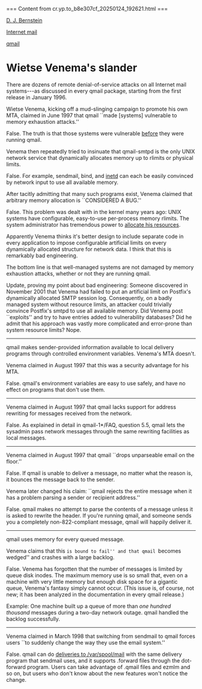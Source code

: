 === Content from cr.yp.to_b8e307cf_20250124_192621.html ===

[D. J. Bernstein](../djb.html)

[Internet mail](../mail.html)

[qmail](../qmail.html)
# Wietse Venema's slander

There are dozens of remote denial-of-service attacks on all
Internet mail systems---as
discussed in every qmail package,
starting from the first release in January 1996.

Wietse Venema,
kicking off a mud-slinging campaign to promote his own MTA,
claimed in June 1997 that qmail
``made [systems] vulnerable to memory exhaustion attacks.''

False.
The truth is that
those systems were vulnerable
[before](../docs/inetd.html)
they were running qmail.

Venema then repeatedly tried to insinuate
that qmail-smtpd is the only UNIX network service
that dynamically allocates memory up to rlimits or physical limits.

False.
For example,
sendmail, bind, and
[inetd](../docs/inetd.html)
can each be easily convinced by network input to use all available memory.

After tacitly admitting that many such programs exist,
Venema claimed that arbitrary memory allocation is
``CONSIDERED A BUG.''

False.
This problem was dealt with in the kernel many years ago:
UNIX systems have configurable, easy-to-use per-process memory rlimits.
The system administrator has tremendous power to
[allocate his resources](../docs/resources.html).

Apparently Venema thinks it's better design
to include separate code in every application
to impose configurable artificial limits on
every dynamically allocated structure for network data.
I think that this is remarkably bad engineering.

The bottom line is that
well-managed systems
are not damaged by memory exhaustion attacks,
whether or not they are running qmail.

Update, proving my point about bad engineering:
Someone discovered in November 2001
that Venema had failed to put an artificial limit on Postfix's
dynamically allocated SMTP session log.
Consequently,
on a badly managed system without resource limits,
an attacker could trivially convince Postfix's smtpd
to use all available memory.
Did Venema post ``exploits''
and try to have entries added to vulnerability databases?
Did he admit that his approach was vastly more complicated and
error-prone than system resource limits?
Nope.

---

qmail makes sender-provided information available
to local delivery programs
through controlled environment variables.
Venema's MTA doesn't.

Venema claimed in August 1997 that this was a security advantage
for his MTA.

False.
qmail's environment variables are easy to use safely,
and have no effect on programs that don't use them.

---

Venema claimed in August 1997
that qmail lacks support for address rewriting
for messages received from the network.

False.
As explained in detail in qmail-1\*/FAQ, question 5.5,
qmail lets the sysadmin pass network messages
through the same rewriting facilities as local messages.

---

Venema claimed in August 1997
that qmail
``drops unparseable email on the floor.''

False.
If qmail is unable to deliver a message, no matter what the reason is,
it bounces the message back to the sender.

Venema later changed his claim:
``qmail rejects the entire message when it has a problem
parsing a sender or recipient address.''

False.
qmail makes no attempt to parse the contents of a message
unless it is asked to rewrite the header.
If you're running qmail,
and someone sends you a completely non-822-compliant message,
qmail will happily deliver it.

---

qmail uses memory for every queued message.

Venema claims that this ``is bound to fail''
and that qmail ``becomes wedged'' and crashes with a large backlog.

False.
Venema has forgotten that the number of messages is limited by
queue disk inodes.
The maximum memory use is so small that,
even on a machine with very little memory
but enough disk space for a gigantic queue,
Venema's fantasy simply cannot occur.
(This issue is, of course, not new;
it has been analyzed in the documentation in every qmail release.)

Example:
One machine built up a queue of more than
*one hundred thousand*
messages
during a two-day network outage.
qmail handled the backlog successfully.

---

Venema claimed in March 1998
that switching from sendmail to qmail forces users
``to suddenly change the way they use the email system.''

False.
qmail can do
[deliveries to /var/spool/mail](vsm.txt)
with the same delivery program that sendmail uses,
and it supports .forward files through the dot-forward program.
Users can take advantage of .qmail files and ezmlm and so on,
but users who don't know about the new features won't notice the change.


